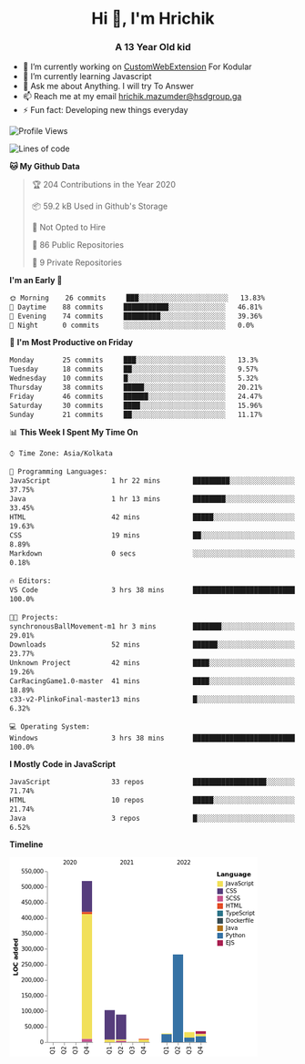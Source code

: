 <h1 align="center">Hi 👋, I'm Hrichik</h1>
<h3 align="center">A 13 Year Old kid</h3>


- 🔭 I’m currently working on [CustomWebExtension](https://github.com/hrichiksite/CustomWebExtension) For Kodular
- 🌱 I’m currently learning Javascript
- 💬 Ask me about Anything. I will try To Answer
- 📫 Reach me at my email hrichik.mazumder@hsdgroup.ga
- ⚡ Fun fact: Developing new things everyday

<!--START_SECTION:waka-->
![Profile Views](http://img.shields.io/badge/Profile%20Views-96-blue)

![Lines of code](https://img.shields.io/badge/From%20Hello%20World%20I%27ve%20Written-2.6%20million%20lines%20of%20code-blue)

**🐱 My Github Data** 

> 🏆 204 Contributions in the Year 2020
 > 
> 📦 59.2 kB Used in Github's Storage 
 > 
> 🚫 Not Opted to Hire
 > 
> 📜 86 Public Repositories
 > 
> 🔑 9 Private Repositories 

**I'm an Early 🐤** 

```text
🌞 Morning    26 commits     ███░░░░░░░░░░░░░░░░░░░░░░   13.83% 
🌆 Daytime    88 commits     ███████████░░░░░░░░░░░░░░   46.81% 
🌃 Evening    74 commits     █████████░░░░░░░░░░░░░░░░   39.36% 
🌙 Night      0 commits      ░░░░░░░░░░░░░░░░░░░░░░░░░   0.0%

```
📅 **I'm Most Productive on Friday** 

```text
Monday       25 commits     ███░░░░░░░░░░░░░░░░░░░░░░   13.3% 
Tuesday      18 commits     ██░░░░░░░░░░░░░░░░░░░░░░░   9.57% 
Wednesday    10 commits     █░░░░░░░░░░░░░░░░░░░░░░░░   5.32% 
Thursday     38 commits     █████░░░░░░░░░░░░░░░░░░░░   20.21% 
Friday       46 commits     ██████░░░░░░░░░░░░░░░░░░░   24.47% 
Saturday     30 commits     ████░░░░░░░░░░░░░░░░░░░░░   15.96% 
Sunday       21 commits     ██░░░░░░░░░░░░░░░░░░░░░░░   11.17%

```


📊 **This Week I Spent My Time On** 

```text
⌚︎ Time Zone: Asia/Kolkata

💬 Programming Languages: 
JavaScript               1 hr 22 mins        █████████░░░░░░░░░░░░░░░░   37.75% 
Java                     1 hr 13 mins        ████████░░░░░░░░░░░░░░░░░   33.45% 
HTML                     42 mins             █████░░░░░░░░░░░░░░░░░░░░   19.63% 
CSS                      19 mins             ██░░░░░░░░░░░░░░░░░░░░░░░   8.89% 
Markdown                 0 secs              ░░░░░░░░░░░░░░░░░░░░░░░░░   0.18%

🔥 Editors: 
VS Code                  3 hrs 38 mins       █████████████████████████   100.0%

🐱‍💻 Projects: 
synchronousBallMovement-m1 hr 3 mins         ███████░░░░░░░░░░░░░░░░░░   29.01% 
Downloads                52 mins             ██████░░░░░░░░░░░░░░░░░░░   23.77% 
Unknown Project          42 mins             ████░░░░░░░░░░░░░░░░░░░░░   19.26% 
CarRacingGame1.0-master  41 mins             ████░░░░░░░░░░░░░░░░░░░░░   18.89% 
c33-v2-PlinkoFinal-master13 mins             █░░░░░░░░░░░░░░░░░░░░░░░░   6.32%

💻 Operating System: 
Windows                  3 hrs 38 mins       █████████████████████████   100.0%

```

**I Mostly Code in JavaScript** 

```text
JavaScript               33 repos            ██████████████████░░░░░░░   71.74% 
HTML                     10 repos            █████░░░░░░░░░░░░░░░░░░░░   21.74% 
Java                     3 repos             █░░░░░░░░░░░░░░░░░░░░░░░░   6.52%

```


**Timeline**

![Chart not found](https://github.com/hrichiksite/hrichiksite/blob/master/charts/bar_graph.png) 


<!--END_SECTION:waka-->

